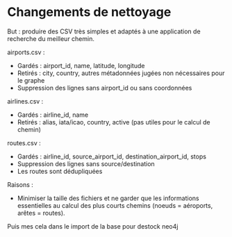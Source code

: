 # Changements de nettoyage

But : produire des CSV très simples et adaptés à une application de recherche du meilleur chemin.

airports.csv :
- Gardés : airport_id, name, latitude, longitude
- Retirés : city, country, autres métadonnées jugées non nécessaires pour le graphe
- Suppression des lignes sans airport_id ou sans coordonnées

airlines.csv :
- Gardés : airline_id, name
- Retirés : alias, iata/icao, country, active (pas utiles pour le calcul de chemin)

routes.csv :
- Gardés : airline_id, source_airport_id, destination_airport_id, stops
- Suppression des lignes sans source/destination
- Les routes sont dédupliquées

Raisons :
- Minimiser la taille des fichiers et ne garder que les informations essentielles au calcul des plus courts chemins (noeuds = aéroports, arêtes = routes).

Puis mes cela dans le import de la base pour destock neo4j